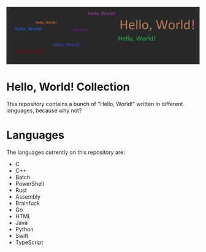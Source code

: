 ![Banner](banner.png)
# Hello, World! Collection
This repository contains a bunch of "Hello, World!" written in different languages, because why not?
# Languages
The languages currently on this repository are:
- C
- C++
- Batch
- PowerShell
- Rust
- Assembly
- Brainfuck
- Go
- HTML
- Java
- Python
- Swift
- TypeScript
